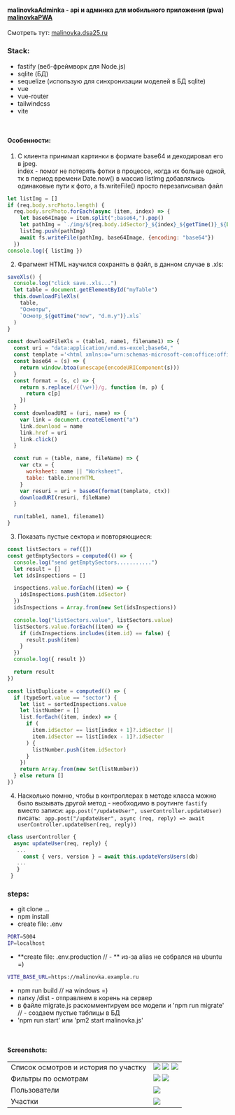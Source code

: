 #### malinovkaAdminka - api и админка для мобильного приложения (pwa) [malinovkaPWA](https://github.com/dsa25/malinovkaPWA)
Смотреть тут: [malinovka.dsa25.ru](https://malinovka.dsa25.ru)

### Stack:
- fastify (веб-фреймворк для Node.js)
- sqlite (БД)
- sequelize (использую для синхронизации моделей в БД sqlite)
- vue
- vue-router
- tailwindcss
- vite
</br>

#### Особенности:
1) С клиента принимал картинки в формате base64 и декодировал его в jpeg.  
index - помог не потерять фотки в процессе, когда их больше одной, тк в период времени Date.now() в массив listImg добавлялись одинаковые пути к фото, а fs.writeFile() просто перезаписывал файл
```js
let listImg = []
if (req.body.srcPhoto.length) {
  req.body.srcPhoto.forEach(async (item, index) => {
    let base64Image = item.split(";base64,").pop()
    let pathImg = `./img/${req.body.idSector}_${index}_${getTime()}_${Date.now()}.jpg`
    listImg.push(pathImg)
    await fs.writeFile(pathImg, base64Image, {encoding: "base64"})
  })
console.log({ listImg })
```
2) Фрагмент HTML научился сохранять в файл, в данном случае в .xls:
```js
saveXls() {
  console.log("click save..xls...")
  let table = document.getElementById("myTable")
  this.downloadFileXls(
    table,
    "Осмотры",
    `Осмотр_${getTime("now", "d.m.y")}.xls`
  )
}
```
```js
const downloadFileXls = (table1, name1, filename1) => {
  const uri = "data:application/vnd.ms-excel;base64,"
  const template ='<html xmlns:o="urn:schemas-microsoft-com:office:office" xmlns:x="urn:schemas-microsoft-com:office:excel" xmlns="http://www.w3.org/TR/REC-html40"><head><!--[if gte mso 9]><xml><x:ExcelWorkbook><x:ExcelWorksheets><x:ExcelWorksheet><x:Name>{worksheet}</x:Name><x:WorksheetOptions><x:DisplayGridlines/></x:WorksheetOptions></x:ExcelWorksheet></x:ExcelWorksheets></x:ExcelWorkbook></xml><![endif]--></head><body><table>{table}</table></body></html>'
  const base64 = (s) => {
    return window.btoa(unescape(encodeURIComponent(s)))
  }
  const format = (s, c) => {
    return s.replace(/{(\w+)}/g, function (m, p) {
      return c[p]
    })
  }
  const downloadURI = (uri, name) => {
    var link = document.createElement("a")
    link.download = name
    link.href = uri
    link.click()
  }

  const run = (table, name, fileName) => {
    var ctx = {
      worksheet: name || "Worksheet",
      table: table.innerHTML
    }
    var resuri = uri + base64(format(template, ctx))
    downloadURI(resuri, fileName)
  }

  run(table1, name1, filename1)
}
```
3) Показать пустые сектора и повторяющиеся:
```js
const listSectors = ref([])
const getEmptySectors = computed(() => {
  console.log("send getEmptySectors...........")
  let result = []
  let idsInspections = []

  inspections.value.forEach((item) => {
    idsInspections.push(item.idSector)
  })
  idsInspections = Array.from(new Set(idsInspections))

  console.log("listSectors.value", listSectors.value)
  listSectors.value.forEach((item) => {
    if (idsInspections.includes(item.id) == false) {
      result.push(item)
    }
  })
  console.log({ result })

  return result
})
```
```js
const listDuplicate = computed(() => {
  if (typeSort.value == "sector") {
    let list = sortedInspections.value
    let listNumber = []
    list.forEach((item, index) => {
      if (
        item.idSector == list[index + 1]?.idSector ||
        item.idSector == list[index - 1]?.idSector
      ) {
        listNumber.push(item.idSector)
      }
    })
    return Array.from(new Set(listNumber))
  } else return []
})
```
4) Насколько помню, чтобы в контроллерах в методе класса можно было вызывать другой метод - необходимо в роутинге `fastify`  
вместо записи: `app.post("/updateUser", userController.updateUser)`  
писать: ` app.post("/updateUser", async (req, reply) => await userController.updateUser(req, reply))`
 ```js
 class userController {
   async updateUser(req, reply) {
    ...
      const { vers, version } = await this.updateVersUsers(db)
    ...
    }
  }
  ```

### steps:
- git clone ...
- npm install
- create file: .env 
```bash
PORT=5004
IP=localhost
```
- **create file: .env.production // - ** из-за alias не собрался на ubuntu =)
```bash
VITE_BASE_URL=https://malinovka.example.ru
```
- npm run build // на windows =)
- папку /dist - отправляем в корень на сервер
- в файле migrate.js раскомментируем все модели и 'npm run migrate' // - создаем пустые таблицы в БД
- 'npm run start'   или   'pm2 start malinovka.js'
</br>

#### Screenshots:

<table>
  <tr>
    <td  valign="top">Список осмотров и история по участку </td>
    <td>
      <img src="_screenshots/curMonthJob.jpg">
      <img src="_screenshots/sectors_6.jpg">
      <img src="_screenshots/sectors_7.jpg">
    </td>
  </tr>
  <tr>
     <td valign="top">Фильтры по осмотрам</td>
     <td>
       <img src="_screenshots/recurring.jpg">
       <img src="_screenshots/empty.jpg">
    </td>
  </tr>
  <tr>
    <td  valign="top">Пользователи</td>
    <td><img src="_screenshots/users.jpg"></td>
  </tr>
  <tr>
    <td  valign="top">Участки</td>
    <td>
      <img src="_screenshots/sectors.jpg">
    </td>
  </tr>
</table>

